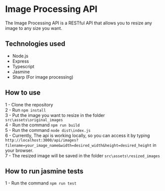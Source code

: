 # Image Processing API

The Image Processing API is a RESTful API that allows you to resize any image to any size you want.

## Technologies used
- Node.js
- Express
- Typescript
- Jasmine
- Sharp (For image processing)

## How to use
1 - Clone the repository\
2 - Run `npm install`\
3 - Put the image you want to resize in the folder `src\assets\original_images`\
4 - Run the command `npm run build`\
5 - Run the command `node dist\index.js`\
6 - Currently, The api is working locally, so you can access it by typing `http://localhost:3000/api/images?filename=your_image_name&width=desired_width&height=desired_height` in your browser.\
7 - The resized image will be saved in the folder `src\assets\resized_images`

## How to run jasmine tests
1 - Run the command `npm run test`



